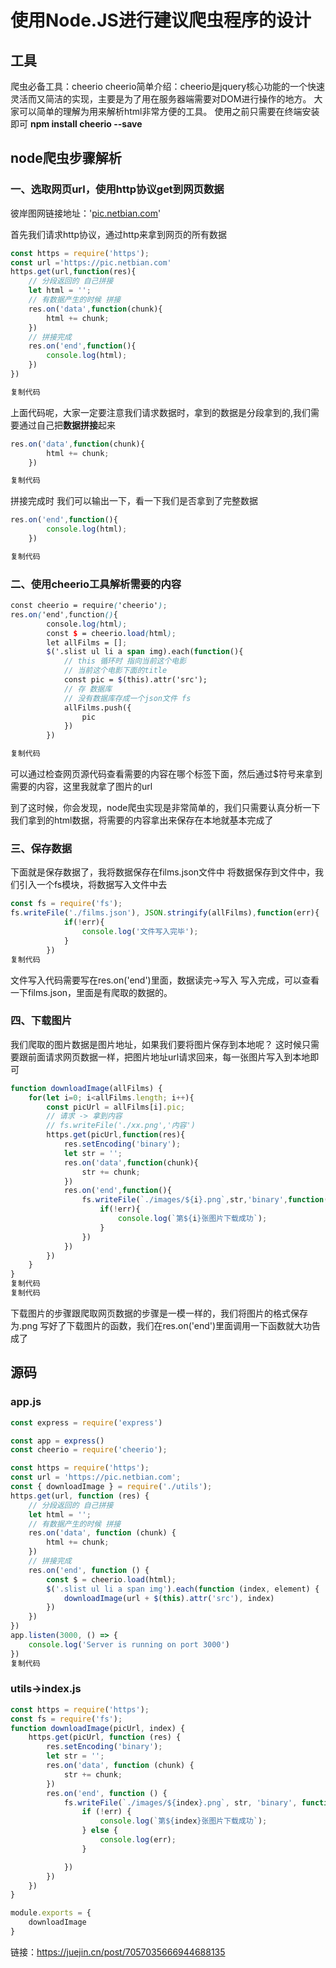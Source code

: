# 使用Node.JS进行建议爬虫程序的设计

## 工具

爬虫必备工具：cheerio cheerio简单介绍：cheerio是jquery核心功能的一个快速灵活而又简洁的实现，主要是为了用在服务器端需要对DOM进行操作的地方。 大家可以简单的理解为用来解析html非常方便的工具。 使用之前只需要在终端安装即可 **npm install cheerio  --save**

## node爬虫步骤解析

### 一、选取网页url，使用http协议get到网页数据

彼岸图网链接地址：'[pic.netbian.com](https://link.juejin.cn?target=https%3A%2F%2Fpic.netbian.com)'

首先我们请求http协议，通过http来拿到网页的所有数据

```javascript
const https = require('https');
const url ='https://pic.netbian.com'
https.get(url,function(res){
    // 分段返回的 自己拼接
    let html = '';
    // 有数据产生的时候 拼接
    res.on('data',function(chunk){
        html += chunk;
    })
    // 拼接完成
    res.on('end',function(){
        console.log(html);
    })
})

复制代码
```

上面代码呢，大家一定要注意我们请求数据时，拿到的数据是分段拿到的,我们需要通过自己把**数据拼接**起来

```javascript
res.on('data',function(chunk){
        html += chunk;
    })

复制代码
```

拼接完成时 我们可以输出一下，看一下我们是否拿到了完整数据

```javascript
res.on('end',function(){
        console.log(html);
    })

复制代码
```

### 二、使用cheerio工具解析需要的内容

```scss
const cheerio = require('cheerio');
res.on('end',function(){
        console.log(html);
        const $ = cheerio.load(html);
        let allFilms = [];
        $('.slist ul li a span img).each(function(){
            // this 循环时 指向当前这个电影
            // 当前这个电影下面的title
            const pic = $(this).attr('src');
            // 存 数据库
            // 没有数据库存成一个json文件 fs
            allFilms.push({
                pic
            })
        })

复制代码
```

可以通过检查网页源代码查看需要的内容在哪个标签下面，然后通过$符号来拿到需要的内容，这里我就拿了图片的url

到了这时候，你会发现，node爬虫实现是非常简单的，我们只需要认真分析一下我们拿到的html数据，将需要的内容拿出来保存在本地就基本完成了

### 三、保存数据

下面就是保存数据了，我将数据保存在films.json文件中 将数据保存到文件中，我们引入一个fs模块，将数据写入文件中去

```javascript
const fs = require('fs');
fs.writeFile('./films.json'), JSON.stringify(allFilms),function(err){
            if(!err){
                console.log('文件写入完毕');
            }
        })
复制代码
```

文件写入代码需要写在res.on('end')里面，数据读完->写入 写入完成，可以查看一下films.json，里面是有爬取的数据的。

### 四、下载图片

我们爬取的图片数据是图片地址，如果我们要将图片保存到本地呢？ 这时候只需要跟前面请求网页数据一样，把图片地址url请求回来，每一张图片写入到本地即可

```javascript
function downloadImage(allFilms) {
    for(let i=0; i<allFilms.length; i++){
        const picUrl = allFilms[i].pic;
        // 请求 -> 拿到内容
        // fs.writeFile('./xx.png','内容')
        https.get(picUrl,function(res){
            res.setEncoding('binary');
            let str = '';
            res.on('data',function(chunk){
                str += chunk;
            })
            res.on('end',function(){
                fs.writeFile(`./images/${i}.png`,str,'binary',function(err){
                    if(!err){
                        console.log(`第${i}张图片下载成功`);
                    }
                })
            })
        })
    }
}
复制代码
复制代码
```

下载图片的步骤跟爬取网页数据的步骤是一模一样的，我们将图片的格式保存为.png 写好了下载图片的函数，我们在res.on('end')里面调用一下函数就大功告成了

## 源码

### app.js

```javascript
const express = require('express')

const app = express()
const cheerio = require('cheerio');

const https = require('https');
const url = 'https://pic.netbian.com';
const { downloadImage } = require('./utils');
https.get(url, function (res) {
    // 分段返回的 自己拼接
    let html = '';
    // 有数据产生的时候 拼接
    res.on('data', function (chunk) {
        html += chunk;
    })
    // 拼接完成
    res.on('end', function () {
        const $ = cheerio.load(html);
        $('.slist ul li a span img').each(function (index, element) {
            downloadImage(url + $(this).attr('src'), index)
        })
    })
})
app.listen(3000, () => {
    console.log('Server is running on port 3000')
})
复制代码
```

### utils->index.js

```javascript
const https = require('https');
const fs = require('fs');
function downloadImage(picUrl, index) {
    https.get(picUrl, function (res) {
        res.setEncoding('binary');
        let str = '';
        res.on('data', function (chunk) {
            str += chunk;
        })
        res.on('end', function () {
            fs.writeFile(`./images/${index}.png`, str, 'binary', function (err) {
                if (!err) {
                    console.log(`第${index}张图片下载成功`);
                } else {
                    console.log(err);
                }

            })
        })
    })
}

module.exports = {
    downloadImage
}
```




链接：https://juejin.cn/post/7057035666944688135
